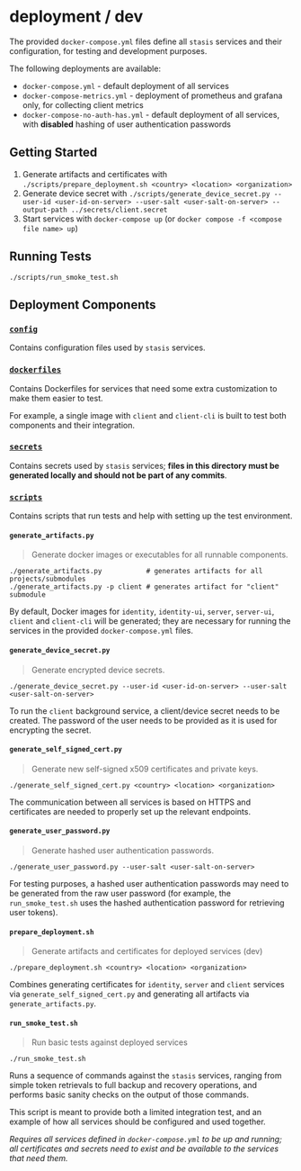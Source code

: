 # deployment / dev

The provided `docker-compose.yml` files define all `stasis` services and their configuration, for testing and development
purposes.

The following deployments are available:

* `docker-compose.yml` - default deployment of all services
* `docker-compose-metrics.yml` - deployment of prometheus and grafana only, for collecting client metrics
* `docker-compose-no-auth-has.yml` - default deployment of all services, with **disabled** hashing of user authentication passwords

## Getting Started

1) Generate artifacts and certificates with `./scripts/prepare_deployment.sh <country> <location> <organization>`
2) Generate device secret with `./scripts/generate_device_secret.py --user-id <user-id-on-server> --user-salt <user-salt-on-server> --output-path ../secrets/client.secret`
3) Start services with `docker-compose up` (or `docker compose -f <compose file name> up`)

## Running Tests

`./scripts/run_smoke_test.sh`

## Deployment Components

### [`config`](./config)

Contains configuration files used by `stasis` services.

### [`dockerfiles`](./dockerfiles)

Contains Dockerfiles for services that need some extra customization to make them easier to test.

For example, a single image with `client` and `client-cli` is built to test both components and their integration.

### [`secrets`](./secrets)

Contains secrets used by `stasis` services; **files in this directory must be generated locally and should not be part
of any commits**.

### [`scripts`](./scripts)

Contains scripts that run tests and help with setting up the test environment.

#### `generate_artifacts.py`

> Generate docker images or executables for all runnable components.

```
./generate_artifacts.py           # generates artifacts for all projects/submodules
./generate_artifacts.py -p client # generates artifact for "client" submodule
```

By default, Docker images for `identity`, `identity-ui`, `server`, `server-ui`, `client` and `client-cli` will be
generated; they are necessary for running the services in the provided `docker-compose.yml` files.

#### `generate_device_secret.py`

> Generate encrypted device secrets.

```
./generate_device_secret.py --user-id <user-id-on-server> --user-salt <user-salt-on-server>
```

To run the `client` background service, a client/device secret needs to be created. The password of the user needs to be
provided as it is used for encrypting the secret.

#### `generate_self_signed_cert.py`

> Generate new self-signed x509 certificates and private keys.

```
./generate_self_signed_cert.py <country> <location> <organization>
```

The communication between all services is based on HTTPS and certificates are needed to properly set up the relevant
endpoints.

#### `generate_user_password.py`

> Generate hashed user authentication passwords.

```
./generate_user_password.py --user-salt <user-salt-on-server>
```

For testing purposes, a hashed user authentication passwords may need to be generated from the raw user password
(for example, the `run_smoke_test.sh` uses the hashed authentication password for retrieving user tokens).

#### `prepare_deployment.sh`

> Generate artifacts and certificates for deployed services (dev)

```
./prepare_deployment.sh <country> <location> <organization>
```

Combines generating certificates for `identity`, `server` and `client` services via `generate_self_signed_cert.py` and
generating all artifacts via `generate_artifacts.py`.

#### `run_smoke_test.sh`

> Run basic tests against deployed services

```
./run_smoke_test.sh
```

Runs a sequence of commands against the `stasis` services, ranging from simple token retrievals to full backup and
recovery operations, and performs basic sanity checks on the output of those commands.

This script is meant to provide both a limited integration test, and an example of how all services should be configured
and used together.

*Requires all services defined in `docker-compose.yml` to be up and running; all certificates and secrets need to exist
and be available to the services that need them.*
